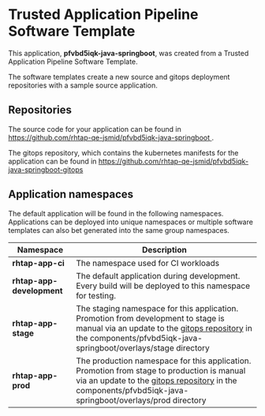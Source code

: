 # Trusted Application Pipeline Software Template

This application, **pfvbd5iqk-java-springboot**, was created from a Trusted Application Pipeline Software Template.

The software templates create a new source and gitops deployment repositories with a sample source application. 

## Repositories

The source code for your application can be found in [https://github.com/rhtap-qe-jsmid/pfvbd5iqk-java-springboot ](https://github.com/rhtap-qe-jsmid/pfvbd5iqk-java-springboot ).
 
The gitops repository, which contains the kubernetes manifests for the application can be found in 
[https://github.com/rhtap-qe-jsmid/pfvbd5iqk-java-springboot-gitops ](https://github.com/rhtap-qe-jsmid/pfvbd5iqk-java-springboot-gitops ) 

## Application namespaces 

The default application will be found in the following namespaces. Applications can be deployed into unique namespaces or multiple software templates can also bet generated into the same group namespaces.  

|  Namespace   |  Description   |  
| -------- | -------- |
| **rhtap-app-ci** | The namespace used for CI workloads |
| **rhtap-app-development** | The default application during development. Every build will be deployed to this namespace for testing. |
| **rhtap-app-stage** | The staging namespace for this application. Promotion from development to stage is manual via an update to the [gitops repository](https://github.com/rhtap-qe-jsmid/pfvbd5iqk-java-springboot-gitops ) in the components/pfvbd5iqk-java-springboot/overlays/stage directory |
| **rhtap-app-prod** | The production namespace for this application. Promotion from stage to production is manual via an update to the [gitops repository](https://github.com/rhtap-qe-jsmid/pfvbd5iqk-java-springboot-gitops ) in the components/pfvbd5iqk-java-springboot/overlays/prod directory |